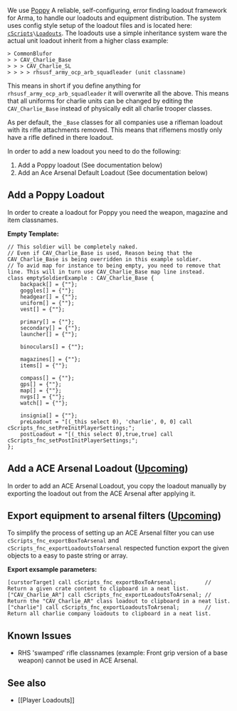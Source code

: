 We use [Poppy](https://github.com/BaerMitUmlaut/Poppy) A reliable, self-configuring, error finding loadout framework for Arma, to handle our loadouts and equipment distribution.
The system uses config style setup of the loadout files and is located here: [`cScripts`](https://github.com/7Cav/cScripts/tree/master/cScripts)`\`[`Loadouts`](https://github.com/7Cav/cScripts/tree/master/cScripts/Loadouts).
The loadouts use a simple inheritance system ware the actual unit loadout inherit from a higher class example:

```
> CommonBlufor
> > CAV_Charlie_Base
> > > CAV_Charlie_SL
> > > > rhsusf_army_ocp_arb_squadleader (unit classname)
```

This means in short if you define anything for `rhsusf_army_ocp_arb_squadleader` it will overwrite all the above. This means that all uniforms for charlie units can be changed by editing the `CAV_Charlie_Base` instead of physically edit all charlie trooper classes.

As per default, the `_Base` classes for all companies use a rifleman loadout with its rifle attachments removed. This means that riflemens mostly only have a rifle defined in there loadout.

In order to add a new loadout you need to do the following:
1. Add a Poppy loadout (See documentation below) 
1. Add an Ace Arsenal Default Loadout (See documentation below)

## Add a Poppy Loadout
In order to create a loadout for Poppy you need the weapon, magazine and item classnames.

**Empty Template:**
```
// This soldier will be completely naked.
// Even if CAV_Charlie_Base is used, Reason being that the CAV_Charlie_Base is being overridden in this example soldier.
// To avid map for instance to being empty, you need to remove that line. This will in turn use CAV_Charlie_Base map line instead.
class emptySoldierExample : CAV_Charlie_Base {
    backpack[] = {""};
    goggles[] = {""};
    headgear[] = {""};
    uniform[] = {""};
    vest[] = {""};

    primary[] = {""};
    secondary[] = {""};
    launcher[] = {""};

    binoculars[] = {""};

    magazines[] = {""};
    items[] = {""};

    compass[] = {""};
    gps[] = {""};
    map[] = {""};
    nvgs[] = {""};
    watch[] = {""};

    insignia[] = {""};
    preLoadout = "[(_this select 0), 'charlie', 0, 0] call cScripts_fnc_setPreInitPlayerSettings;";
    postLoadout = "[(_this select 0),true,true] call cScripts_fnc_setPostInitPlayerSettings;";
};
```
## Add a ACE Arsenal Loadout ([Upcoming](https://github.com/7Cav/cScripts/pull/198))
In order to add an ACE Arsenal Loadout, you copy the loadout manually by exporting the loadout out from the ACE Arsenal after applying it. 

## Export equipment to arsenal filters ([Upcoming](https://github.com/7Cav/cScripts/pull/229))
To simplify the process of setting up an ACE Arsenal filter you can use `cScripts_fnc_exportBoxToArsenal` and `cScripts_fnc_exportLoadoutsToArsenal` respected function export the given objects to a easy to paste string or array.

**Export exsample parameters:**
```
[curstorTarget] call cScripts_fnc_exportBoxToArsenal;         // Return a given crate content to clipboard in a neat list.
["CAV_Charlie_AR"] call cScripts_fnc_exportLoadoutsToArsenal; // Return the "CAV_Charlie_AR" class loadout to clipboard in a neat list.
["charlie"] call cScripts_fnc_exportLoadoutsToArsenal;        // Return all charlie company loadouts to clipboard in a neat list.
```

## Known Issues 
* RHS 'swamped' rifle classnames (example: Front grip version of a base weapon) cannot be used in ACE Arsenal.

## See also
* [[Player Loadouts]]